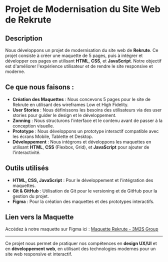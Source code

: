 # Projet de Modernisation du Site Web de Rekrute

## Description

Nous développons un projet de modernisation du site web de **Rekrute**. Ce projet consiste à créer une maquette de 5 pages, puis à intégrer et développer ces pages en utilisant **HTML**, **CSS**, et **JavaScript**. Notre objectif est d'améliorer l'expérience utilisateur et de rendre le site responsive et moderne.

## Ce que nous faisons :

- **Création des Maquettes** : Nous concevons 5 pages pour le site de Rekrute en utilisant des wireframes Low et High Fidelity.
- **User Stories** : Nous définissons les besoins des utilisateurs via des user stories pour guider le design et le développement.
- **Zonning** : Nous structurons l'interface et le contenu avant de passer à la conception visuelle.
- **Prototype** : Nous développons un prototype interactif compatible avec les écrans Mobile, Tablette et Desktop.
- **Développement** : Nous intégrons et développons les maquettes en utilisant **HTML**, **CSS** (Flexbox, Grid), et **JavaScript** pour ajouter de l'interactivité.

## Outils utilisés

- **HTML, CSS, JavaScript** : Pour le développement et l'intégration des maquettes.
- **Git & GitHub** : Utilisation de Git pour le versioning et de GitHub pour la gestion du projet.
- **Figma** : Pour la création des maquettes et des prototypes interactifs.

## Lien vers la Maquette

Accédez à notre maquette sur Figma ici : [Maquette Rekrute - 3M2S Group](https://www.figma.com/design/flxCKVjJJQCIdKAFsUHmB6/3M2S-Group?node-id=3-2&t=yGq8jxUFAKgOpIu7-1)

---

Ce projet nous permet de pratiquer nos compétences en **design UX/UI** et en **développement web**, en utilisant des technologies modernes pour un site web responsive et interactif.
